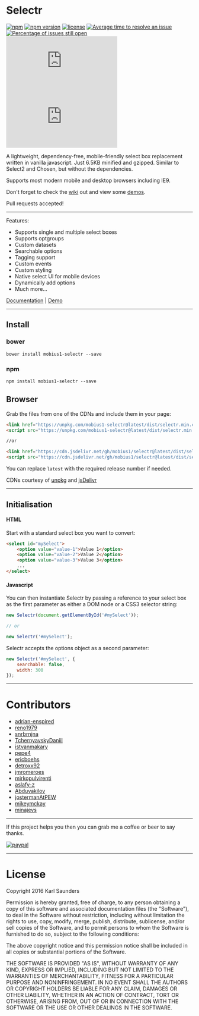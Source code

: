 # Selectr
[![npm](https://img.shields.io/npm/dt/mobius1-selectr.svg)](https://www.npmjs.com/package/mobius1-selectr)
[![npm version](https://badge.fury.io/js/mobius1-selectr.svg)](https://badge.fury.io/js/mobius1-selectr)
[![license](https://img.shields.io/github/license/mashape/apistatus.svg)](https://github.com/Mobius1/Selectr/blob/master/LICENSE)
[![Average time to resolve an issue](http://isitmaintained.com/badge/resolution/Mobius1/Selectr.svg)](http://isitmaintained.com/project/Mobius1/Selectr "Average time to resolve an issue")
[![Percentage of issues still open](http://isitmaintained.com/badge/open/Mobius1/Selectr.svg)](http://isitmaintained.com/project/Mobius1/Selectr "Percentage of issues still open")
![](http://img.badgesize.io/Mobius1/Selectr/master/dist/selectr.min.js) ![](http://img.badgesize.io/Mobius1/Selectr/master/dist/selectr.min.js?compression=gzip&label=gzipped)


A lightweight, dependency-free, mobile-friendly select box replacement written in vanilla javascript. Just 6.5KB minified and gzipped. Similar to Select2 and Chosen, but without the dependencies.

Supports most modern mobile and desktop browsers including IE9.

Don't forget to check the [wiki](https://github.com/Mobius1/Selectr/wiki) out and view some [demos](https://s.codepen.io/Mobius1/pen/QgdpLN).

Pull requests accepted!

---


Features:

* Supports single and multiple select boxes
* Supports optgroups
* Custom datasets
* Searchable options
* Tagging support
* Custom events
* Custom styling
* Native select UI for mobile devices
* Dynamically add options
* Much more...

[Documentation](https://github.com/Mobius1/Selectr/wiki) | [Demo](https://s.codepen.io/Mobius1/pen/QgdpLN)

---

## Install

### bower

```
bower install mobius1-selectr --save
```

### npm

```
npm install mobius1-selectr --save
```

## Browser

Grab the files from one of the CDNs and include them in your page:

```html
<link href="https://unpkg.com/mobius1-selectr@latest/dist/selectr.min.css" rel="stylesheet" type="text/css">
<script src="https://unpkg.com/mobius1-selectr@latest/dist/selectr.min.js" type="text/javascript"></script>

//or

<link href="https://cdn.jsdelivr.net/gh/mobius1/selectr@latest/dist/selectr.min.css" rel="stylesheet" type="text/css">
<script src="https://cdn.jsdelivr.net/gh/mobius1/selectr@latest/dist/selectr.min.js" type="text/javascript"></script>
```

You can replace `latest` with the required release number if needed.

CDNs courtesy of [unpkg](https://unpkg.com/#/) and [jsDelivr](http://www.jsdelivr.com/)

---

## Initialisation

#### HTML

Start with a standard select box you want to convert:

```html
<select id="mySelect">
	<option value="value-1">Value 1</option>
	<option value="value-2">Value 2</option>
	<option value="value-3">Value 3</option>
	...
</select>
```

#### Javascript

You can then instantiate Selectr by passing a reference to your select box as the first parameter as either a DOM node or a CSS3 selector string:

```javascript
new Selectr(document.getElementById('#mySelect'));

// or

new Selectr('#mySelect');
```

Selectr accepts the options object as a second parameter:

```javascript
new Selectr('#mySelect', {
	searchable: false,
	width: 300
});
```

---

# Contributors

* [adrian-enspired](https://github.com/adrian-enspired)
* [reno1979](https://github.com/reno1979)
* [snrbrnjna](https://github.com/snrbrnjna)
* [TchernyavskyDaniil](https://github.com/TchernyavskyDaniil)
* [istvanmakary](https://github.com/istvanmakary)
* [pepe4](https://github.com/pepe4)
* [ericboehs](https://github.com/ericboehs)
* [detroxx92](https://github.com/detroxx92)
* [jmromeroes](https://github.com/jmromeroes)
* [mirkopulvirenti](https://github.com/mirkopulvirenti)
* [aslafy-z](https://github.com/aslafy-z)
* [Abduvakilov](https://github.com/Abduvakilov)
* [jostermanAtPEW](https://github.com/jostermanAtPEW)
* [mikeymckay](https://github.com/mikeymckay)
* [minajevs](https://github.com/minajevs)


---

If this project helps you then you can grab me a coffee or beer to say thanks.

[![paypal](https://www.paypalobjects.com/en_US/i/btn/btn_donateCC_LG.gif)](https://www.paypal.com/cgi-bin/webscr?cmd=_s-xclick&hosted_button_id=42AR2ZMBHWVTW&source=url)

---


# License

Copyright 2016 Karl Saunders

Permission is hereby granted, free of charge, to any person obtaining a copy of this software and associated documentation files (the "Software"), to deal in the Software without restriction, including without limitation the rights to use, copy, modify, merge, publish, distribute, sublicense, and/or sell copies of the Software, and to permit persons to whom the Software is furnished to do so, subject to the following conditions:

The above copyright notice and this permission notice shall be included in all copies or substantial portions of the Software.

THE SOFTWARE IS PROVIDED "AS IS", WITHOUT WARRANTY OF ANY KIND, EXPRESS OR IMPLIED, INCLUDING BUT NOT LIMITED TO THE WARRANTIES OF MERCHANTABILITY, FITNESS FOR A PARTICULAR PURPOSE AND NONINFRINGEMENT. IN NO EVENT SHALL THE AUTHORS OR COPYRIGHT HOLDERS BE LIABLE FOR ANY CLAIM, DAMAGES OR OTHER LIABILITY, WHETHER IN AN ACTION OF CONTRACT, TORT OR OTHERWISE, ARISING FROM, OUT OF OR IN CONNECTION WITH THE SOFTWARE OR THE USE OR OTHER DEALINGS IN THE SOFTWARE.
